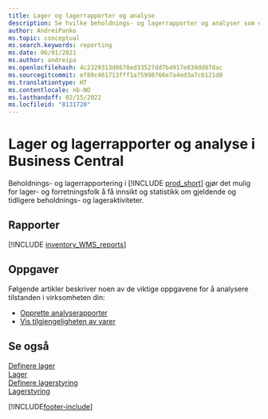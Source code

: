 ```yaml
---
title: Lager og lagerrapporter og analyse
description: Se hvilke beholdnings- og lagerrapporter og analyser som er tilgjengelige i standardversjonen av Business Central, slik at du kan holde oversikt over virksomheten.
author: AndreiPanko
ms.topic: conceptual
ms.search.keywords: reporting
ms.date: 06/01/2021
ms.author: andreipa
ms.openlocfilehash: 4c2329313d8678ed33527dd7b4917e839dd87dac
ms.sourcegitcommit: ef80c461713fff1a75998766e7a4ed3a7c6121d0
ms.translationtype: HT
ms.contentlocale: nb-NO
ms.lasthandoff: 02/15/2022
ms.locfileid: "8131720"
---
```

# <a name="inventory-and-warehouse-reports-and-analytics-in-business-central"></a>Lager og lagerrapporter og analyse i Business Central

Beholdnings- og lagerrapportering i [!INCLUDE [prod_short](includes/prod_short.md)] gjør det mulig for lager- og forretningsfolk å få innsikt og statistikk om gjeldende og tidligere beholdnings- og lageraktiviteter.  

## <a name="reports"></a>Rapporter
[!INCLUDE [inventory_WMS_reports](includes/inventory-WMS-reports-include.md)]


## <a name="tasks"></a>Oppgaver

Følgende artikler beskriver noen av de viktige oppgavene for å analysere tilstanden i virksomheten din:

* [Opprette analyserapporter](bi-how-create-analysis-views-reports.md)  
* [Vis tilgjengeligheten av varer](inventory-how-availability-overview.md)


## <a name="see-also"></a>Se også

[Definere lager](inventory-setup-inventory.md)  
[Lager](inventory-manage-inventory.md)  
[Definere lagerstyring](warehouse-setup-warehouse.md)  
[Lagerstyring](warehouse-manage-warehouse.md)  

[!INCLUDE[footer-include](includes/footer-banner.md)]
